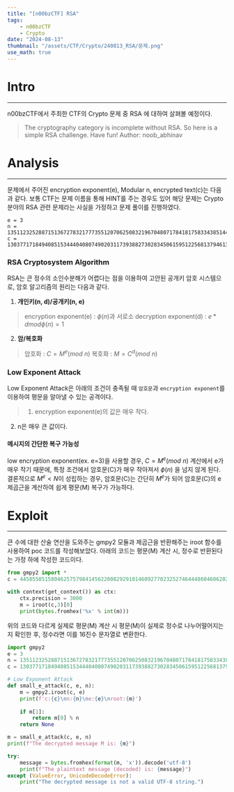 ```yaml
---
title: "[n00bzCTF] RSA"
tags:
    - n00bzCTF
    - Crypto
date: "2024-08-13"
thumbnail: "/assets/CTF/Crypto/240813_RSA/문제.png"
use_math: true
---
```


# Intro
---
n00bzCTF에서 주최한 CTF의 Crypto 문제 중 RSA 에 대하여 살펴볼 예정이다.
> The cryptography category is incomplete without RSA. So here is a simple RSA challenge. Have fun! Author: noob_abhinav

# Analysis
---
문제에서 주어진 encryption exponent(e), Modular n, encrypted text(c)는 다음과 같다. 보통 CTF는 문제 이름을 통해 HINT를 주는 경우도 있어 해당 문제는 Crypto 분야의 RSA 관련 문제라는 사실을 가정하고 문제 풀이를 진행하였다.
```Plaintext
e = 3
n = 135112325288715136727832177735512070625083219670480717841817583343851445454356579794543601926517886432778754079508684454122465776544049537510760149616899986522216930847357907483054348419798542025184280105958211364798924985051999921354369017984140216806642244876998054533895072842602131552047667500910960834243
c = 13037717184940851534440408074902031173938827302834506159512256813794613267487160058287930781080450199371859916605839773796744179698270340378901298046506802163106509143441799583051647999737073025726173300915916758770511497524353491642840238968166849681827669150543335788616727518429916536945395813
```

### RSA Cryptosystem Algorithm
RSA는 큰 정수의 소인수분해가 어렵다는 점을 이용하여 고안된 공개키 암호 시스템으로, 암호 알고리즘의 원리는 다음과 같다. 

1) **개인키(n, d)/공개키(n, e)**
> encryption exponent(e) : $\phi(n)$과 서로소
decryption exponent(d) : $e*d mod \phi(n) = 1$

2) **암/복호화**
> 암호화 : $C = M^e (mod$ $n)$
복호화 : $M = C^d (mod$ $n)$

### Low Exponent Attack
Low Exponent Attack은 아래의 조건이 충족될 때 `암호문`과 `encryption exponent`를 이용하여 평문을 알아낼 수 있는 공격이다.
>1) encryption exponent(e)의 값은 매우 작다.
2) n은 매우 큰 값이다.

#### 메시지의 간단한 복구 가능성
low encryption exponent(ex. e=3)을 사용할 경우, $C = M^e (mod$ $n)$ 계산에서 e가 매우 작기 때문에, 특정 조건에서 암호문(C)가 매우 작아져서 $\phi(n)$ 을 넘지 않게 된다.
결론적으로 $M^e < N$이 성립하는 경우, 암호문(C)는 간단히 $M^e$가 되어 암호문(C)의 e 제곱근을 계산하여 쉽게 평문(M) 복구가 가능하다.

# Exploit
---
큰 수에 대한 산술 연산을 도와주는 gmpy2 모듈과 제곱근을 반환해주는 iroot 함수를 사용하여 poc 코드를 작성해보았다. 아래의 코드는 평문(M) 계산 시, 정수로 반환된다는 가정 하에 작성한 코드이다.
```Python
from gmpy2 import *
c = 4458558515804625757984145622008292910146092770232527464448604606202639682157127059968851563875246010604577447368616002300477986613082254856311395681221546841526780960776842385163089662821

with context(get_context()) as ctx:
    ctx.precision = 3000
    m = iroot(c,3)[0]
    print(bytes.fromhex('%x' % int(m)))
```

위의 코드와 다르게 실제로 평문(M) 계산 시 평문(M)이 실제로 정수로 나누어떨어지는지 확인한 후, 정수라면 이를 16진수 문자열로 변환한다.
```Python
import gmpy2
e = 3
n = 135112325288715136727832177735512070625083219670480717841817583343851445454356579794543601926517886432778754079508684454122465776544049537510760149616899986522216930847357907483054348419798542025184280105958211364798924985051999921354369017984140216806642244876998054533895072842602131552047667500910960834243
c = 13037717184940851534440408074902031173938827302834506159512256813794613267487160058287930781080450199371859916605839773796744179698270340378901298046506802163106509143441799583051647999737073025726173300915916758770511497524353491642840238968166849681827669150543335788616727518429916536945395813

# Low Exponent Attack
def small_e_attack(c, e, n):
    m = gmpy2.iroot(c, e)
    print(f'c:{c}\nn:{n}\ne:{e}\nroot:{m}')
    
    if m[1]:
        return m[0] % n
    return None

m = small_e_attack(c, e, n)
print(f"The decrypted message M is: {m}")

try:
    message = bytes.fromhex(format(m, 'x')).decode('utf-8')
    print(f"The plaintext message (decoded) is: {message}")
except (ValueError, UnicodeDecodeError):
    print("The decrypted message is not a valid UTF-8 string.")
```
